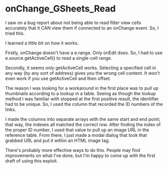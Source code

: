 # onChange_GSheets_Read
I saw on a bug report about not being able to read filter view cells accurately that it CAN view them if connected to an onChange event. So, I tried this.

I learned a little bit on how it works.

Firstly, onChange doesn't have a e.range. Only onEdit does. So, I had to use e.source.getActiveCell() to read a single-cell range. 

Secondly, it seems *only* getActiveCell works. Selecting a specified cell in any way (by any sort of address) gives you the wrong cell content. It won't even work if you use getActiveCell and then offset.

The reason I was looking for a workaround in the first place was to pull up thumbnails according to a lookup in a table. Seeing as though the lookup method I was familiar with stopped at the first positive result, the identifier had to be unique. So, I used the column that recorded the ID numbers of the links.

I made the columns into separate arrays with the same start and end point; that way, the indexes all matched the correct row. After finding the index of the proper ID number, I used that value to pull up an image URL in the reference table. From there, I just made a modal dialog that took that grabbed URL and put it within an HTML image tag.

There's probably more effective ways to do this. People may find improvements on what I've done, but I'm happy to come up with the first draft of using this exploit.
